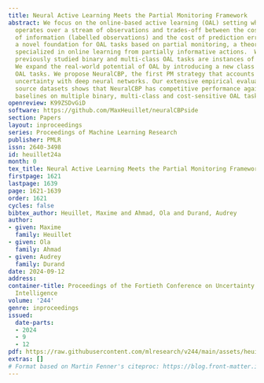 ```yaml
---
title: Neural Active Learning Meets the Partial Monitoring Framework
abstract: We focus on the online-based active learning (OAL) setting where an agent
  operates over a stream of observations and trades-off between the costly acquisition
  of information (labelled observations) and the cost of prediction errors. We propose
  a novel foundation for OAL tasks based on partial monitoring, a theoretical framework
  specialized in online learning from partially informative actions.  We show that
  previously studied binary and multi-class OAL tasks are instances of partial monitoring.
  We expand the real-world potential of OAL by introducing a new class of cost-sensitive
  OAL tasks. We propose NeuralCBP, the first PM strategy that accounts for predictive
  uncertainty with deep neural networks. Our extensive empirical evaluation on open
  source datasets shows that NeuralCBP has competitive performance against state-of-the-art
  baselines on multiple binary, multi-class and cost-sensitive OAL tasks.
openreview: K99ZSDvGiD
software: https://github.com/MaxHeuillet/neuralCBPside
section: Papers
layout: inproceedings
series: Proceedings of Machine Learning Research
publisher: PMLR
issn: 2640-3498
id: heuillet24a
month: 0
tex_title: Neural Active Learning Meets the Partial Monitoring Framework
firstpage: 1621
lastpage: 1639
page: 1621-1639
order: 1621
cycles: false
bibtex_author: Heuillet, Maxime and Ahmad, Ola and Durand, Audrey
author:
- given: Maxime
  family: Heuillet
- given: Ola
  family: Ahmad
- given: Audrey
  family: Durand
date: 2024-09-12
address:
container-title: Proceedings of the Fortieth Conference on Uncertainty in Artificial
  Intelligence
volume: '244'
genre: inproceedings
issued:
  date-parts:
  - 2024
  - 9
  - 12
pdf: https://raw.githubusercontent.com/mlresearch/v244/main/assets/heuillet24a/heuillet24a.pdf
extras: []
# Format based on Martin Fenner's citeproc: https://blog.front-matter.io/posts/citeproc-yaml-for-bibliographies/
---
```

